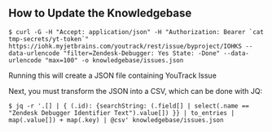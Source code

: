 How to Update the Knowledgebase
---
```
$ curl -G -H "Accept: application/json" -H "Authorization: Bearer `cat tmp-secrets/yt-token`" https://iohk.myjetbrains.com/youtrack/rest/issue/byproject/IOHKS --data-urlencode "filter=Zendesk-Debugger: Yes State: -Done" --data-urlencode "max=100" -o knowledgebase/issues.json
```

Running this will create a JSON file containing YouTrack Issue


Next, you must transform the JSON into a CSV, which can be done with JQ:

```
$ jq -r '.[] | { (.id): {searchString: (.field[] | select(.name == "Zendesk Debugger Identifier Text").value[]) }} | to_entries | map(.value[]) + map(.key) | @csv' knowledgebase/issues.json
```
